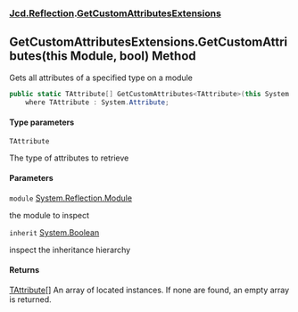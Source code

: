 ### [Jcd.Reflection](Jcd.Reflection.md 'Jcd.Reflection').[GetCustomAttributesExtensions](GetCustomAttributesExtensions.md 'Jcd.Reflection.GetCustomAttributesExtensions')

## GetCustomAttributesExtensions.GetCustomAttributes<TAttribute>(this Module, bool) Method

Gets all attributes of a specified type on a module

```csharp
public static TAttribute[] GetCustomAttributes<TAttribute>(this System.Reflection.Module module, bool inherit=false)
    where TAttribute : System.Attribute;
```

#### Type parameters

<a name='Jcd.Reflection.GetCustomAttributesExtensions.GetCustomAttributes_TAttribute_(thisSystem.Reflection.Module,bool).TAttribute'></a>

`TAttribute`

The type of attributes to retrieve

#### Parameters

<a name='Jcd.Reflection.GetCustomAttributesExtensions.GetCustomAttributes_TAttribute_(thisSystem.Reflection.Module,bool).module'></a>

`module` [System.Reflection.Module](https://docs.microsoft.com/en-us/dotnet/api/System.Reflection.Module 'System.Reflection.Module')

the module to inspect

<a name='Jcd.Reflection.GetCustomAttributesExtensions.GetCustomAttributes_TAttribute_(thisSystem.Reflection.Module,bool).inherit'></a>

`inherit` [System.Boolean](https://docs.microsoft.com/en-us/dotnet/api/System.Boolean 'System.Boolean')

inspect the inheritance hierarchy

#### Returns

[TAttribute](GetCustomAttributesExtensions.GetCustomAttributes.HP36Ycg4WkHa2eAgopkxCw.md#Jcd.Reflection.GetCustomAttributesExtensions.GetCustomAttributes_TAttribute_(thisSystem.Reflection.Module,bool).TAttribute 'Jcd.Reflection.GetCustomAttributesExtensions.GetCustomAttributes<TAttribute>(this System.Reflection.Module, bool).TAttribute')[[]](https://docs.microsoft.com/en-us/dotnet/api/System.Array 'System.Array')
An array of located <typeparamre name="TAttribute"/> instances. If none are found, an empty array is
returned.